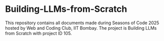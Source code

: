 # Building-LLMs-from-Scratch
This repository contains all documents made during Seasons of Code 2025 hosted by Web and Coding Club, IIT Bombay. The project is Building LLMs from Scratch with project ID 105.
